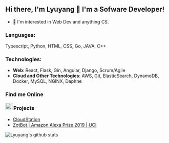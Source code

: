 ## Hi there, I'm Lyuyang 👋 I'm a Sofware Developer!

- 🚀 I'm interested in Web Dev and anything CS.

### Languages:
Typescript, Python, HTML, CSS, Go, JAVA, C++   

### Technologies:
- **Web**: React, Flask, Gin, Angular, Django, Scrum/Agile
- **Cloud and Other Technologies**: AWS, Git, ElasticSearch, DynamoDB, Docker, MySQL, NGINX, Daphne

### Find me Online
<a href="https://www.linkedin.com/in/lyuyangh/">
  <img align="left" alt="lyuyangh | LinkedIn" width="22px" src="https://cdn.jsdelivr.net/npm/simple-icons@v3/icons/linkedin.svg"/>
</a>

### Projects
- [CloudStation](https://github.com/CloudStationTeam/cloud_station_web)
- [ZotBot | Amazon Alexa Prize 2019 | UCI](https://developer.amazon.com/alexaprize/challenges/current-challenge/teams/uci-zotbot)   

![Lyuyang's github stats](https://github-readme-stats.vercel.app/api?username=lyuyangh&count_private=true&show_icons=true)
